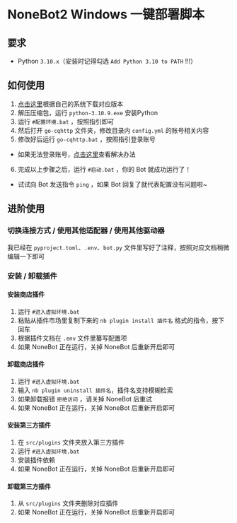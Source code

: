 # NoneBot2 Windows 一键部署脚本

## 要求

- Python `3.10.x`（安装时记得勾选 `Add Python 3.10 to PATH` !!!）

## 如何使用

1. [点击这里](https://github.com/iidamie/nonebot2_oneclickscript_win/releases)根据自己的系统下载对应版本
1. 解压压缩包，运行 `python-3.10.9.exe` 安装Python
2. 运行 `#配置环境.bat` ，按照指引即可
3. 然后打开 `go-cqhttp` 文件夹，修改目录内 `config.yml` 的账号相关内容
4. 修改好后运行 `go-cqhttp.bat` ，按照指引登录账号
- 如果无法登录账号，[点击这里](https://docs.qq.com/doc/DQ3lmbkVUTkhiUWxM?&u=dc6ddf501e234007b2b1f2efea165532)查看解决办法
6. 完成以上步骤之后，运行 `#启动.bat` ，你的 Bot 就成功运行了！
- 试试向 Bot 发送指令 `ping` ，如果 Bot 回复了就代表配置没有问题啦~
## 进阶使用

### 切换连接方式 / 使用其他适配器 / 使用其他驱动器

我已经在 `pyproject.toml`、`.env`、`bot.py` 文件里写好了注释，按照对应文档稍微编辑一下即可

### 安装 / 卸载插件

#### 安装商店插件

1. 运行 `#进入虚拟环境.bat`
2. 粘贴从插件市场里复制下来的 `nb plugin install 插件名` 格式的指令，按下回车
3. 根据插件文档在 `.env` 文件里纂写配置项
4. 如果 NoneBot 正在运行，关掉 NoneBot 后重新开启即可

#### 卸载商店插件

1. 运行 `#进入虚拟环境.bat`
2. 输入 `nb plugin uninstall 插件名`，插件名支持模糊检索
3. 如果卸载报错 `拒绝访问` ，请关掉 NoneBot 后重试
4. 如果 NoneBot 正在运行，关掉 NoneBot 后重新开启即可

#### 安装第三方插件

1. 在 `src/plugins` 文件夹放入第三方插件
2. 运行 `#进入虚拟环境.bat`
3. 安装插件依赖
4. 如果 NoneBot 正在运行，关掉 NoneBot 后重新开启即可

#### 卸载第三方插件

1. 从 `src/plugins` 文件夹删除对应插件
2. 如果 NoneBot 正在运行，关掉 NoneBot 后重新开启即可
